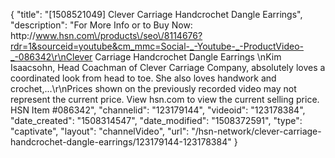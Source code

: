 {
    "title": "[1508521049] Clever Carriage Handcrochet Dangle Earrings",
    "description": "For More Info or to Buy Now: http:\/\/www.hsn.com\/products\/seo\/8114676?rdr=1&sourceid=youtube&cm_mmc=Social-_-Youtube-_-ProductVideo-_-086342\r\nClever Carriage Handcrochet Dangle Earrings \nKim Isaacsohn, Head Coachman of Clever Carriage Company, absolutely loves a coordinated look from head to toe. She also loves handwork and crochet,...\r\nPrices shown on the previously recorded video may not represent the current price.  View hsn.com to view the current selling price. HSN Item #086342",
    "channelid": "123179144",
    "videoid": "123178384",
    "date_created": "1508314547",
    "date_modified": "1508372591",
    "type": "captivate",
    "layout": "channelVideo",
    "url": "\/hsn-network\/clever-carriage-handcrochet-dangle-earrings\/123179144-123178384"
}